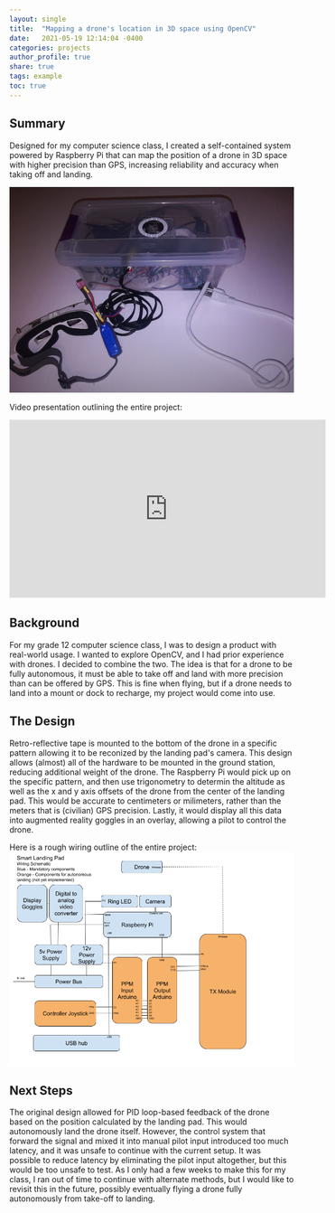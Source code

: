 ```yaml
---
layout: single
title:  "Mapping a drone's location in 3D space using OpenCV"
date:   2021-05-19 12:14:04 -0400
categories: projects
author_profile: true
share: true
tags: example
toc: true
---
```


## Summary
Designed for my computer science class, I created a self-contained system powered by Raspberry Pi that can map the position of a drone in 3D space with higher precision than GPS, increasing reliability and accuracy when taking off and landing.

![landing pad](/assets/images/landing-pad.jpg) 

Video presentation outlining the entire project:
<iframe width="560" height="315" src="https://www.youtube.com/embed/uL7iPueBP54" frameborder="0" allow="autoplay; encrypted-media" allowfullscreen></iframe>

## Background
For my grade 12 computer science class, I was to design a product with real-world usage. I wanted to explore OpenCV, and I had prior experience with drones. I decided to combine the two.
The idea is that for a drone to be fully autonomous, it must be able to take off and land with more precision than can be offered by GPS. This is fine when flying, but if a drone needs to land into a mount or dock to recharge, my project would come into use.

## The Design
Retro-reflective tape is mounted to the bottom of the drone in a specific pattern allowing it to be reconized by the landing pad's camera.
This design allows (almost) all of the hardware to be mounted in the ground station, reducing additional weight of the drone. 
The Raspberry Pi would pick up on the specific pattern, and then use trigonometry to determin the altitude as well as the x and y axis offsets of the drone from the center of the landing pad.
This would be accurate to centimeters or milimeters, rather than the meters that is (civilian) GPS precision.
Lastly, it would display all this data into augmented reality goggles in an overlay, allowing a pilot to control the drone.

Here is a rough wiring outline of the entire project:
![wiring](/assets/images/drone-mapper-wiring.png)

## Next Steps
The original design allowed for PID loop-based feedback of the drone based on the position calculated by the landing pad. This would autonomously land the drone itself.
However, the control system that forward the signal and mixed it into manual pilot input introduced too much latency, and it was unsafe to continue with the current setup.
It was possible to reduce latency by eliminating the pilot input altogether, but this would be too unsafe to test.
As I only had a few weeks to make this for my class, I ran out of time to continue with alternate methods, but I would like to revisit this in the future, possibly eventually flying a drone fully autonomously from take-off to landing.

